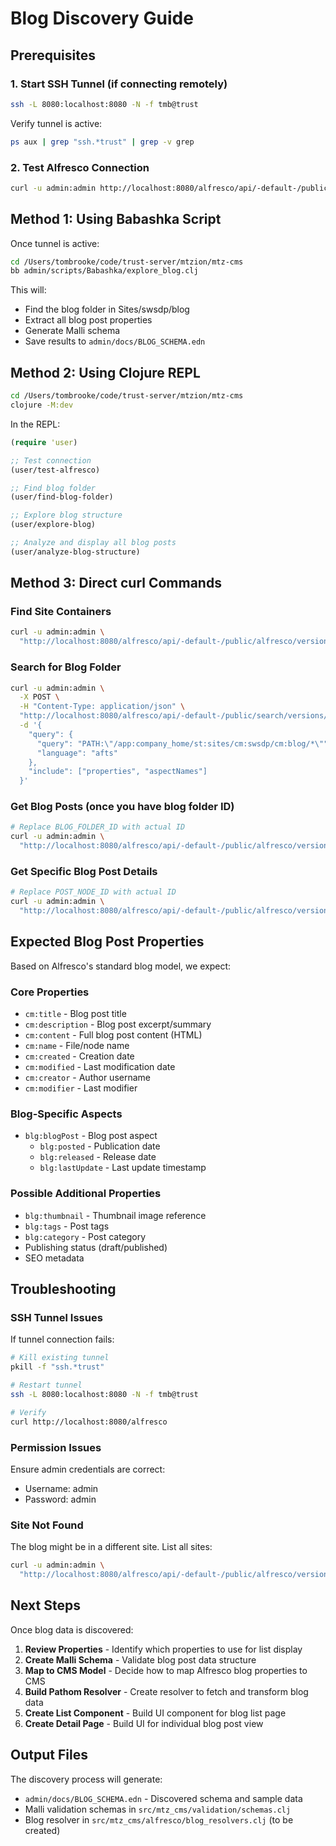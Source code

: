 # Blog Discovery Guide

## Prerequisites

### 1. Start SSH Tunnel (if connecting remotely)

```bash
ssh -L 8080:localhost:8080 -N -f tmb@trust
```

Verify tunnel is active:
```bash
ps aux | grep "ssh.*trust" | grep -v grep
```

### 2. Test Alfresco Connection

```bash
curl -u admin:admin http://localhost:8080/alfresco/api/-default-/public/alfresco/versions/1/nodes/-root-
```

## Method 1: Using Babashka Script

Once tunnel is active:

```bash
cd /Users/tombrooke/code/trust-server/mtzion/mtz-cms
bb admin/scripts/Babashka/explore_blog.clj
```

This will:
- Find the blog folder in Sites/swsdp/blog
- Extract all blog post properties
- Generate Malli schema
- Save results to `admin/docs/BLOG_SCHEMA.edn`

## Method 2: Using Clojure REPL

```bash
cd /Users/tombrooke/code/trust-server/mtzion/mtz-cms
clojure -M:dev
```

In the REPL:

```clojure
(require 'user)

;; Test connection
(user/test-alfresco)

;; Find blog folder
(user/find-blog-folder)

;; Explore blog structure
(user/explore-blog)

;; Analyze and display all blog posts
(user/analyze-blog-structure)
```

## Method 3: Direct curl Commands

### Find Site Containers

```bash
curl -u admin:admin \
  "http://localhost:8080/alfresco/api/-default-/public/alfresco/versions/1/sites/swsdp/containers"
```

### Search for Blog Folder

```bash
curl -u admin:admin \
  -X POST \
  -H "Content-Type: application/json" \
  "http://localhost:8080/alfresco/api/-default-/public/search/versions/1/search" \
  -d '{
    "query": {
      "query": "PATH:\"/app:company_home/st:sites/cm:swsdp/cm:blog/*\"",
      "language": "afts"
    },
    "include": ["properties", "aspectNames"]
  }'
```

### Get Blog Posts (once you have blog folder ID)

```bash
# Replace BLOG_FOLDER_ID with actual ID
curl -u admin:admin \
  "http://localhost:8080/alfresco/api/-default-/public/alfresco/versions/1/nodes/BLOG_FOLDER_ID/children?include=properties,aspectNames"
```

### Get Specific Blog Post Details

```bash
# Replace POST_NODE_ID with actual ID
curl -u admin:admin \
  "http://localhost:8080/alfresco/api/-default-/public/alfresco/versions/1/nodes/POST_NODE_ID?include=properties,aspectNames"
```

## Expected Blog Post Properties

Based on Alfresco's standard blog model, we expect:

### Core Properties
- `cm:title` - Blog post title
- `cm:description` - Blog post excerpt/summary
- `cm:content` - Full blog post content (HTML)
- `cm:name` - File/node name
- `cm:created` - Creation date
- `cm:modified` - Last modification date
- `cm:creator` - Author username
- `cm:modifier` - Last modifier

### Blog-Specific Aspects
- `blg:blogPost` - Blog post aspect
  - `blg:posted` - Publication date
  - `blg:released` - Release date
  - `blg:lastUpdate` - Last update timestamp

### Possible Additional Properties
- `blg:thumbnail` - Thumbnail image reference
- `blg:tags` - Post tags
- `blg:category` - Post category
- Publishing status (draft/published)
- SEO metadata

## Troubleshooting

### SSH Tunnel Issues

If tunnel connection fails:

```bash
# Kill existing tunnel
pkill -f "ssh.*trust"

# Restart tunnel
ssh -L 8080:localhost:8080 -N -f tmb@trust

# Verify
curl http://localhost:8080/alfresco
```

### Permission Issues

Ensure admin credentials are correct:
- Username: admin
- Password: admin

### Site Not Found

The blog might be in a different site. List all sites:

```bash
curl -u admin:admin \
  "http://localhost:8080/alfresco/api/-default-/public/alfresco/versions/1/sites"
```

## Next Steps

Once blog data is discovered:

1. **Review Properties** - Identify which properties to use for list display
2. **Create Malli Schema** - Validate blog post data structure
3. **Map to CMS Model** - Decide how to map Alfresco blog properties to CMS
4. **Build Pathom Resolver** - Create resolver to fetch and transform blog data
5. **Create List Component** - Build UI component for blog list page
6. **Create Detail Page** - Build UI for individual blog post view

## Output Files

The discovery process will generate:

- `admin/docs/BLOG_SCHEMA.edn` - Discovered schema and sample data
- Malli validation schemas in `src/mtz_cms/validation/schemas.clj`
- Blog resolver in `src/mtz_cms/alfresco/blog_resolvers.clj` (to be created)
